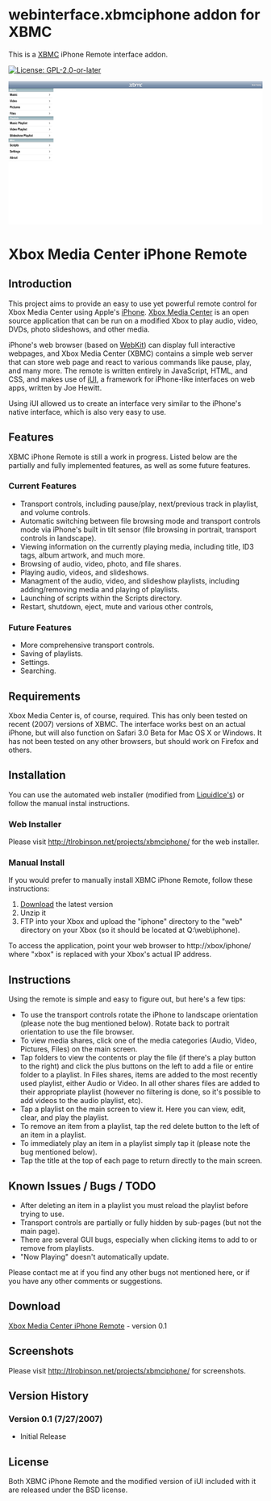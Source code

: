 # webinterface.xbmciphone addon for XBMC

This is a [XBMC](https://xbmc.tv) iPhone Remote interface addon.

[![License: GPL-2.0-or-later](https://img.shields.io/badge/License-GPL%20v2+-blue.svg)](LICENSE.md)

![screenshot](https://raw.githubusercontent.com/xbmc4xbox/webinterface.xbmciphone/refs/heads/master/resources/screenshot-01.png)

Xbox Media Center iPhone Remote
===============================


Introduction
------------


This project aims to provide an easy to use yet powerful remote control for Xbox Media Center using Apple's [iPhone](http://www.apple.com/iphone). [Xbox Media Center](http://www.xboxmediacenter.com/) is an open source application that can be run on a modified Xbox to play audio, video, DVDs, photo slideshows, and other media.

iPhone's web browser (based on [WebKit](http://www.webkit.org)) can display full interactive webpages, and Xbox Media Center (XBMC) contains a simple web server that can store web page and react to various commands like pause, play, and many more. The remote is written entirely in JavaScript, HTML, and CSS, and makes use of [iUI](http://www.joehewitt.com/iui/), a framework for iPhone-like interfaces on web apps, written by Joe Hewitt.

Using iUI allowed us to create an interface very similar to the iPhone's native interface, which is also very easy to use.


Features
--------

XBMC iPhone Remote is still a work in progress. Listed below are the partially and fully implemented features, as well as some future features.

### Current Features ###

- Transport controls, including pause/play, next/previous track in playlist, and volume controls.
- Automatic switching between file browsing mode and transport controls mode via iPhone's built in tilt sensor (file browsing in portrait, transport controls in landscape).
- Viewing information on the currently playing media, including title, ID3 tags, album artwork, and much more.
- Browsing of audio, video, photo, and file shares.
- Playing audio, videos, and slideshows.
- Managment of the audio, video, and slideshow playlists, including adding/removing media and playing of playlists.
- Launching of scripts within the Scripts directory.
- Restart, shutdown, eject, mute and various other controls,

### Future Features ###

- More comprehensive transport controls.
- Saving of playlists.
- Settings.
- Searching.


Requirements
------------

Xbox Media Center is, of course, required. This has only been tested on recent (2007) versions of XBMC. The interface works best on an actual iPhone, but will also function on Safari 3.0 Beta for Mac OS X or Windows. It has not been tested on any other browsers, but should work on Firefox and others.


Installation
------------

You can use the automated web installer (modified from [LiquidIce's](http://www.liquidicelabs.com/xbmc/installAJAX.php)) or follow the manual instal instructions.

### Web Installer ###

Please visit http://tlrobinson.net/projects/xbmciphone/ for the web installer.

### Manual Install ###

If you would prefer to manually install XBMC iPhone Remote, follow these instructions:

1. [Download](http://tlrobinson.net/projects/xbmciphonexbmciphone-0.1.zip) the latest version
2. Unzip it
3. FTP into your Xbox and upload the "iphone" directory to the "web" directory on your Xbox (so it should be located at Q:\web\iphone\).

To access the application, point your web browser to http://xbox/iphone/ where "xbox" is replaced with your Xbox's actual IP address.

Instructions
-------------

Using the remote is simple and easy to figure out, but here's a few tips:

- To use the transport controls rotate the iPhone to landscape orientation (please note the bug mentioned below). Rotate back to portrait orientation to use the file browser.
- To view media shares, click one of the media categories (Audio, Video, Pictures, Files) on the main screen.
- Tap folders to view the contents or play the file (if there's a play button to the right) and click the plus buttons on the left to add a file or entire folder to a playlist. In Files shares, items are added to the most recently used playlist, either Audio or Video. In all other shares files are added to their appropriate playlist (however no filtering is done, so it's possible to add videos to the audio playlist, etc).
- Tap a playlist on the main screen to view it. Here you can view, edit, clear, and play the playlist.
- To remove an item from a playlist, tap the red delete button to the left of an item in a playlist.
- To immediately play an item in a playlist simply tap it (please note the bug mentioned below).
- Tap the title at the top of each page to return directly to the main screen.


Known Issues / Bugs / TODO
---------------------------

- After deleting an item in a playlist you must reload the playlist before trying to use.
- Transport controls are partially or fully hidden by sub-pages (but not the main page).
- There are several GUI bugs, especially when clicking items to add to or remove from playlists.
- "Now Playing" doesn't automatically update.

Please contact me at <script type="text/javascript">email_link();</script> if you find any other bugs not mentioned here, or if you have any other comments or suggestions.

Download
--------

[Xbox Media Center iPhone Remote](http://tlrobinson.net/projects/xbmciphone/xbmciphone-0.1.zip) - version 0.1


Screenshots
-----------

Please visit http://tlrobinson.net/projects/xbmciphone/ for screenshots.


Version History
---------------

### Version 0.1 (7/27/2007) ###

- Initial Release


License
-------

Both XBMC iPhone Remote and the modified version of iUI included with it are released under the BSD license.